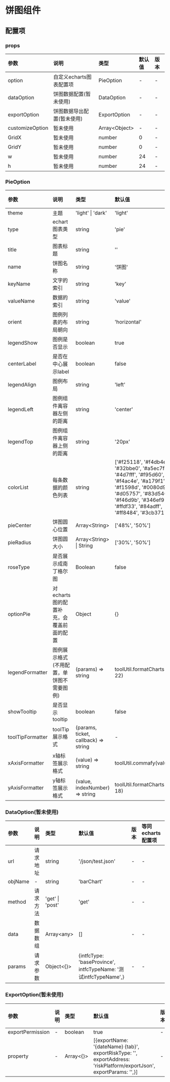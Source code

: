 [comment]: <> (2021/12/30 gqd 新增README文档;)
[comment]: <> (2023/09/18 gqd 增加配置项centerLabel;)

# 饼图组件

## 配置项

### props

| 参数 | 说明 | 类型 | 默认值 | 版本 |
| :------- | :-- | :-- | :--- | :-------- |
| option | 自定义echarts图表配置项 | PieOption | - | - |
| dataOption | 饼图数据配置(暂未使用) | DataOption | - | - |
| exportOption | 饼图数据导出配置(暂未使用) | ExportOption | - | - |
| customizeOption | 暂未使用 | Array\<Object\> | - | - |
| GridX | 暂未使用 | number | 0 | - |
| GridY | 暂未使用 | number | 0 | - |
| w | 暂未使用 | number | 24 | - |
| h | 暂未使用 | number | 24 | - |

### PieOption

| 参数 | 说明 | 类型 | 默认值 | 版本 | 等同echarts配置项 |
| :------- | :-- | :-- | :--- | :-------- | :----- |
| theme | 主题 | 'light' \| 'dark' | 'light' | - | - |
| type | echart图表类型 | string | 'pie' | - | - |
| title | 图表标题 | string | '' | - | title.text |
| name | 饼图名称 | string | '饼图' | - | series[0].name |
| keyName | 文字的索引 | string | 'key' | - | - |
| valueName | 数据的索引 | string | 'value' | - | - |
| orient | 图例列表的布局朝向 | string | 'horizontal' | - | legend.orient |
| legendShow | 图例是否显示 | boolean | true | - | legend.show |
| centerLabel | 是否在中心展示label | boolean | false | - | label.position: 'center' |
| legendAlign | 图例布局 | string | 'left' | - | legend.align |
| legendLeft | 图例组件离容器左侧的距离 | string | 'center' | - | legend.left |
| legendTop | 图例组件离容器上侧的距离 | string | '20px' | - | legend.top |
| colorList | 每条数据的颜色列表 | string | ['#f25118', '#f4db4e', '#32bbe0', '#a5ec7f', '#4d7fff', '#f95d60', '#f4ac4e', '#a179f1', '#f1598d', '#0080d9', '#d05757', '#83d540', '#f46d9b', '#346ef9', '#ffdf33', '#84adff', '#ff8484', '#3cb371'] | - | - |
| pieCenter | 饼图圆心位置 | Array\<String\> | ['48%', '50%'] | - | series[0].center |
| pieRadius | 饼图圆大小 | Array\<String\> \| String | ['30%', '50%'] | - | series[0].radius |
| roseType | 是否展示成南丁格尔图 | Boolean | false | - | series[0].roseType |
| optionPie | 对echarts图的配置补充，会覆盖前面的配置 | Object | {} | - | - |
| legendFormatter | 图例展示格式(不用配置，单饼图不需要图例) | (params) => string | toolUtil.formatCharts(params, 22) | - | legend.formatter |
| showTooltip | 是否显示tooltip | boolean | false | - | tooltip.show |
| toolTipFormatter | toolTip展示格式 | (params, ticket, callback) => string | - | - | tooltip.formatter |
| xAxisFormatter | x轴标签展示格式 | (value) => string | toolUtil.commafy(value) | - | xAxis[0].axisLabel.formatter |
| yAxisFormatter | y轴标签展示格式 | (value, indexNumber) => string | toolUtil.formatCharts(value, 18) | - | yAxis[0].axisLabel.formatter |

### DataOption(暂未使用)

| 参数 | 说明 | 类型 | 默认值 | 版本 | 等同echarts配置项 |
| :------- | :-- | :-- | :--- | :-------- | :------ |
| url | 请求地址 | string | '/json/test.json' | - | - |
| objName | - | string | 'barChart' | - | - |
| method | 请求方法 | 'get' \| 'post' | 'get' | - | - |
| data | 数据数组 | Array\<any\> | [] | - | - |
| params | 请求参数 | Object\<{}\> | {intfcType: 'baseProvince', intfcTypeName: '测试intfcTypeName',} | - | - |

### ExportOption(暂未使用)

| 参数 | 说明 | 类型 | 默认值 | 版本 | 等同echarts配置项 |
| :------- | :-- | :-- | :--- | :-------- | :------ |
| exportPermission | - | boolean | true | - | - |
| property | - | Array\<{}\> | [{exportName: '{dateName} {tab}', exportRiskType: '', exportAddress: 'riskPlatform/exportJson', exportParams: '',}] | - | - |

